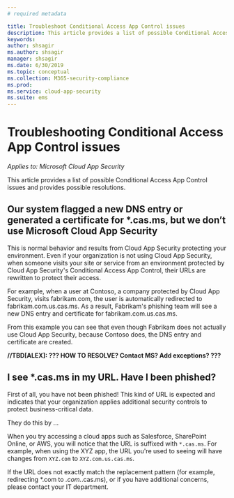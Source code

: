 ```yaml
---
# required metadata

title: Troubleshoot Conditional Access App Control issues
description: This article provides a list of possible Conditional Access App Control issues and provides possible resolutions.
keywords:
author: shsagir
ms.author: shsagir
manager: shsagir
ms.date: 6/30/2019
ms.topic: conceptual
ms.collection: M365-security-compliance
ms.prod:
ms.service: cloud-app-security
ms.suite: ems
---
```

# Troubleshooting Conditional Access App Control issues

*Applies to: Microsoft Cloud App Security*

This article provides a list of possible Conditional Access App Control issues and provides possible resolutions.

## Our system flagged a new DNS entry or generated a certificate for *.cas.ms, but we don’t use Microsoft Cloud App Security

This is normal behavior and results from Cloud App Security protecting your environment. Even if your organization is not using Cloud App Security, when someone visits your site or service from an environment protected by Cloud App Security's Conditional Access App Control, their URLs are rewritten to protect their access.

For example, when a user at Contoso, a company protected by Cloud App Security, visits fabrikam.com, the user is automatically redirected to fabrikam.com.us.cas.ms. As a result, Fabrikam's phishing team will see a new DNS entry and certificate for fabrikam.com.us.cas.ms.

From this example you can see that even though Fabrikam does not actually use Cloud App Security, because Contoso does, the DNS entry and certificate are created.

**//TBD[ALEX]: ??? HOW TO RESOLVE? Contact MS? Add exceptions? ???**

## I see *.cas.ms in my URL. Have I been phished?

First of all, you have not been phished! This kind of URL is expected and indicates that your organization applies additional security controls to protect business-critical data.

They do this by ...

When you try accessing a cloud apps such as Salesforce, SharePoint Online, or AWS, you will notice that the URL is suffixed with `*.cas.ms`. For example, when using the XYZ app, the URL you're used to seeing will have changes  from `XYZ.com` to `XYZ.com.us.cas.ms`.

If the URL does not exactly match the replacement pattern (for example, redirecting *.com to *.com.*.cas.ms), or if you have additional concerns, please contact your IT department.
